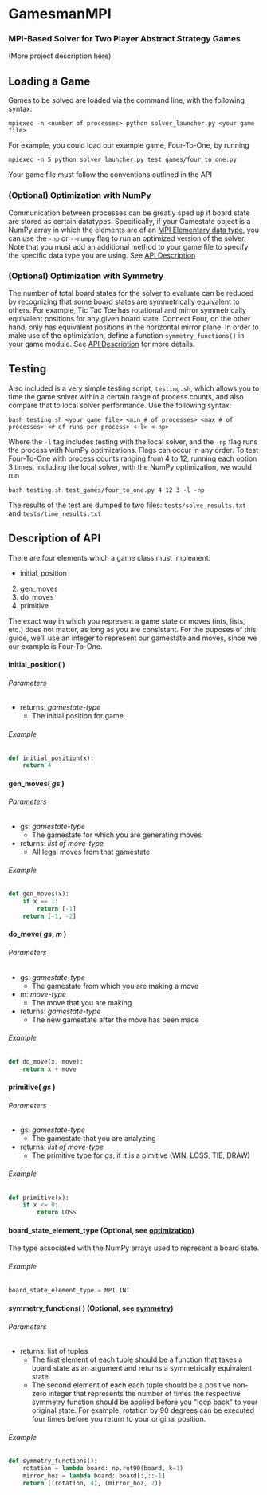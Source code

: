 # GamesmanMPI
### MPI-Based Solver for Two Player Abstract Strategy Games

(More project description here)

## Loading a Game
Games to be solved are loaded via the command line, with the following syntax:
```
mpiexec -n <number of processes> python solver_launcher.py <your game file>
```
For example, you could load our example game, Four-To-One, by running
```
mpiexec -n 5 python solver_launcher.py test_games/four_to_one.py
```
Your game file must follow the conventions outlined in the API

### <a name="optimize-desc"></a>(Optional) Optimization with NumPy
Communication between processes can be greatly sped up if board state are stored as certain datatypes. Specifically, if your Gamestate object is a NumPy array in which the elements are of an [MPI Elementary data type](https://computing.llnl.gov/tutorials/mpi/#Routine_Arguments "MPI Primitives"), you can use the `-np` or `--numpy` flag to run an optimized version of the solver. Note that you must add an additional method to your game file to specify the specific data type you are using. See [API Description](#optimize-api)

### <a name="sym-desc"></a>(Optional) Optimization with Symmetry
The number of total board states for the solver to evaluate can be reduced by recognizing that some board states are symmetrically equivalent to others. For example, Tic Tac Toe has rotational and mirror symmetrically equivalent positions for any given board state. Connect Four, on the other hand, only has equivalent positions in the horizontal mirror plane. In order to make use of the optimization, define a function `symmetry_functions()` in your game module. See [API Description](#sym-api) for more details.

## Testing
Also included is a very simple testing script, `testing.sh`, which allows you to time the game solver within a certain range of process counts, and also compare that to local solver performance. Use the following syntax:
```
bash testing.sh <your game file> <min # of processes> <max # of processes> <# of runs per process> <-l> <-np>
```
Where the `-l` tag includes testing with the local solver, and the `-np` flag runs the process with NumPy optimizations. Flags can occur in any order. To test Four-To-One with process counts ranging from 4 to 12, running each option 3 times, including the local solver, with the NumPy optimization, we would run
```
bash testing.sh test_games/four_to_one.py 4 12 3 -l -np
```
The results of the test are dumped to two files: `tests/solve_results.txt` and `tests/time_results.txt`

## Description of API
There are four elements which a game class must implement:
- initial_position
2. gen_moves
3. do_moves
4. primitive

The exact way in which you represent a game state or moves (ints, lists, etc.) does not matter, as long as you are consistant. For the puposes of this guide, we'll use an integer to represent our gamestate and moves, since we our example is Four-To-One.

#### initial_position( )
###### Parameters
- returns: *gamestate-type*
  - The initial position for game

###### Example
```python
def initial_position(x):
    return 4
```

#### gen_moves( *gs* )
###### Parameters
- gs: *gamestate-type*
  - The gamestate for which you are generating moves
- returns: *list of move-type*
  - All legal moves from that gamestate

###### Example
```python
def gen_moves(x):
    if x == 1:
        return [-1]
    return [-1, -2]
```

#### do_move( *gs*, *m* )
###### Parameters
- gs: *gamestate-type*
  - The gamestate from which you are making a move
- m: *move-type*
  - The move that you are making
- returns: *gamestate-type*
  - The new gamestate after the move has been made

###### Example
```python
def do_move(x, move):
    return x + move
```
#### primitive( *gs* )
###### Parameters
- gs: *gamestate-type*
  - The gamestate that you are analyzing
- returns: *list of move-type*
  - The primitive type for *gs*, if it is a pimitive (WIN, LOSS, TIE, DRAW)

###### Example
```python
def primitive(x):
    if x <= 0:
        return LOSS
```

#### <a name="optimize-api"></a> board_state_element_type (Optional, see [optimization](#optimize-desc))
The type associated with the NumPy arrays used to represent a board state.
###### Example
```python
board_state_element_type = MPI.INT
```

#### <a name="sym-api"></a> symmetry_functions( ) (Optional, see [symmetry](#sym-desc))
###### Parameters
- returns: list of tuples
  - The first element of each tuple should be a function that takes a board state as an argument and returns a symmetrically equivalent state.
  - The second element of each each tuple should be a positive non-zero integer that represents the number of times the respective symmetry function should be applied before you "loop back" to your original state. For example, rotation by 90 degrees can be executed four times before you return to your original position.

###### Example
```python
def symmetry_functions():
    rotation = lambda board: np.rot90(board, k=1)
    mirror_hoz = lambda board: board[:,::-1]
    return [(rotation, 4), (mirror_hoz, 2)]
```

